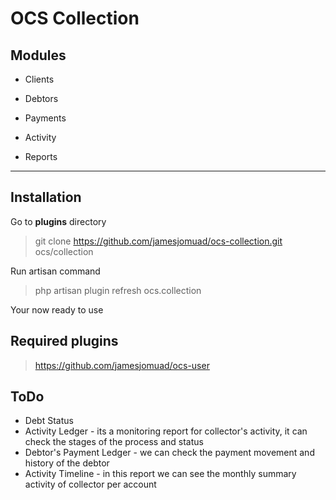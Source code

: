 # OCS Collection

## Modules

- Clients

- Debtors

- Payments

- Activity

- Reports

---

## Installation
Go to **plugins** directory
> git clone https://github.com/jamesjomuad/ocs-collection.git ocs/collection

Run artisan command
> php artisan plugin refresh ocs.collection

Your now ready to use

## Required plugins
> https://github.com/jamesjomuad/ocs-user

## ToDo
- Debt Status
- Activity Ledger - its a monitoring report for collector's activity, it can check the stages of the process and status
- Debtor's Payment Ledger -  we can check the payment movement and history of the debtor
- Activity Timeline - in this report we can see the monthly summary activity of collector per account
